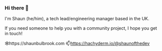 ### Hi there 👋

I'm Shaun (he/him), a tech lead/engineering manager based in the UK. 

If you need someone to help you with a community project, I hope you get in touch!

🕸️https://shaunbulbrook.com
📫https://hachyderm.io/@shaunofthedev
